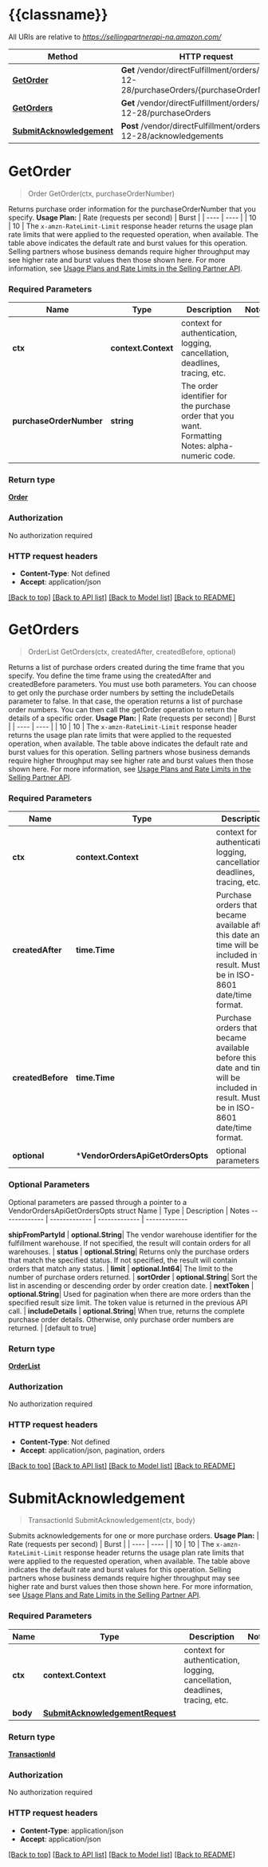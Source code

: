 # {{classname}}

All URIs are relative to *https://sellingpartnerapi-na.amazon.com/*

Method | HTTP request | Description
------------- | ------------- | -------------
[**GetOrder**](VendorOrdersApi.md#GetOrder) | **Get** /vendor/directFulfillment/orders/2021-12-28/purchaseOrders/{purchaseOrderNumber} | 
[**GetOrders**](VendorOrdersApi.md#GetOrders) | **Get** /vendor/directFulfillment/orders/2021-12-28/purchaseOrders | 
[**SubmitAcknowledgement**](VendorOrdersApi.md#SubmitAcknowledgement) | **Post** /vendor/directFulfillment/orders/2021-12-28/acknowledgements | 

# **GetOrder**
> Order GetOrder(ctx, purchaseOrderNumber)


Returns purchase order information for the purchaseOrderNumber that you specify.  **Usage Plan:**  | Rate (requests per second) | Burst | | ---- | ---- | | 10 | 10 |  The `x-amzn-RateLimit-Limit` response header returns the usage plan rate limits that were applied to the requested operation, when available. The table above indicates the default rate and burst values for this operation. Selling partners whose business demands require higher throughput may see higher rate and burst values then those shown here. For more information, see [Usage Plans and Rate Limits in the Selling Partner API](doc:usage-plans-and-rate-limits-in-the-sp-api).

### Required Parameters

Name | Type | Description  | Notes
------------- | ------------- | ------------- | -------------
 **ctx** | **context.Context** | context for authentication, logging, cancellation, deadlines, tracing, etc.
  **purchaseOrderNumber** | **string**| The order identifier for the purchase order that you want. Formatting Notes: alpha-numeric code. | 

### Return type

[**Order**](Order.md)

### Authorization

No authorization required

### HTTP request headers

 - **Content-Type**: Not defined
 - **Accept**: application/json

[[Back to top]](#) [[Back to API list]](../README.md#documentation-for-api-endpoints) [[Back to Model list]](../README.md#documentation-for-models) [[Back to README]](../README.md)

# **GetOrders**
> OrderList GetOrders(ctx, createdAfter, createdBefore, optional)


Returns a list of purchase orders created during the time frame that you specify. You define the time frame using the createdAfter and createdBefore parameters. You must use both parameters. You can choose to get only the purchase order numbers by setting the includeDetails parameter to false. In that case, the operation returns a list of purchase order numbers. You can then call the getOrder operation to return the details of a specific order.  **Usage Plan:**  | Rate (requests per second) | Burst | | ---- | ---- | | 10 | 10 |  The `x-amzn-RateLimit-Limit` response header returns the usage plan rate limits that were applied to the requested operation, when available. The table above indicates the default rate and burst values for this operation. Selling partners whose business demands require higher throughput may see higher rate and burst values then those shown here. For more information, see [Usage Plans and Rate Limits in the Selling Partner API](doc:usage-plans-and-rate-limits-in-the-sp-api).

### Required Parameters

Name | Type | Description  | Notes
------------- | ------------- | ------------- | -------------
 **ctx** | **context.Context** | context for authentication, logging, cancellation, deadlines, tracing, etc.
  **createdAfter** | **time.Time**| Purchase orders that became available after this date and time will be included in the result. Must be in ISO-8601 date/time format. | 
  **createdBefore** | **time.Time**| Purchase orders that became available before this date and time will be included in the result. Must be in ISO-8601 date/time format. | 
 **optional** | ***VendorOrdersApiGetOrdersOpts** | optional parameters | nil if no parameters

### Optional Parameters
Optional parameters are passed through a pointer to a VendorOrdersApiGetOrdersOpts struct
Name | Type | Description  | Notes
------------- | ------------- | ------------- | -------------


 **shipFromPartyId** | **optional.String**| The vendor warehouse identifier for the fulfillment warehouse. If not specified, the result will contain orders for all warehouses. | 
 **status** | **optional.String**| Returns only the purchase orders that match the specified status. If not specified, the result will contain orders that match any status. | 
 **limit** | **optional.Int64**| The limit to the number of purchase orders returned. | 
 **sortOrder** | **optional.String**| Sort the list in ascending or descending order by order creation date. | 
 **nextToken** | **optional.String**| Used for pagination when there are more orders than the specified result size limit. The token value is returned in the previous API call. | 
 **includeDetails** | **optional.String**| When true, returns the complete purchase order details. Otherwise, only purchase order numbers are returned. | [default to true]

### Return type

[**OrderList**](OrderList.md)

### Authorization

No authorization required

### HTTP request headers

 - **Content-Type**: Not defined
 - **Accept**: application/json, pagination, orders

[[Back to top]](#) [[Back to API list]](../README.md#documentation-for-api-endpoints) [[Back to Model list]](../README.md#documentation-for-models) [[Back to README]](../README.md)

# **SubmitAcknowledgement**
> TransactionId SubmitAcknowledgement(ctx, body)


Submits acknowledgements for one or more purchase orders.  **Usage Plan:**  | Rate (requests per second) | Burst | | ---- | ---- | | 10 | 10 |  The `x-amzn-RateLimit-Limit` response header returns the usage plan rate limits that were applied to the requested operation, when available. The table above indicates the default rate and burst values for this operation. Selling partners whose business demands require higher throughput may see higher rate and burst values then those shown here. For more information, see [Usage Plans and Rate Limits in the Selling Partner API](doc:usage-plans-and-rate-limits-in-the-sp-api).

### Required Parameters

Name | Type | Description  | Notes
------------- | ------------- | ------------- | -------------
 **ctx** | **context.Context** | context for authentication, logging, cancellation, deadlines, tracing, etc.
  **body** | [**SubmitAcknowledgementRequest**](SubmitAcknowledgementRequest.md)|  | 

### Return type

[**TransactionId**](TransactionId.md)

### Authorization

No authorization required

### HTTP request headers

 - **Content-Type**: application/json
 - **Accept**: application/json

[[Back to top]](#) [[Back to API list]](../README.md#documentation-for-api-endpoints) [[Back to Model list]](../README.md#documentation-for-models) [[Back to README]](../README.md)

